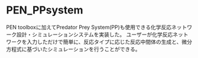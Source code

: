 # PEN_PPsystem
PEN toolboxに加えてPredator Prey System(PP)も使用できる化学反応ネットワーク設計・シミュレーションシステムを実装した。
ユーザーが化学反応ネットワークを入力しただけで簡単に、反応タイプに応じた反応中間体の生成と、微分方程式に基づいたシミュレーションを行うことができる。

